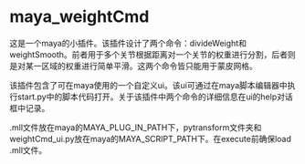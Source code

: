 # maya_weightCmd
这是一个maya的小插件。该插件设计了两个命令：divideWeight和weightSmooth。前者用于多个关节根据距离对一个关节的权重进行分割，后者则是对某一区域的权重进行简单平滑。这两个命令皆只能用于蒙皮网格。

该插件包含了可在maya使用的一个自定义ui。该ui可通过在maya脚本编辑器中执行start.py中的脚本代码打开。关于该插件中两个命令的详细信息在ui的help对话框中记录。

.mll文件放在maya的MAYA_PLUG_IN_PATH下，pytransform文件夹和weightCmd_ui.py放在maya的MAYA_SCRIPT_PATH下。在execute前确保load .mll文件。
